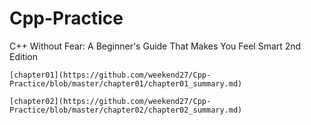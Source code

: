 # Cpp-Practice

C++ Without Fear: A Beginner's Guide That Makes You Feel Smart 2nd Edition

    [chapter01](https://github.com/weekend27/Cpp-Practice/blob/master/chapter01/chapter01_summary.md)
    
    [chapter02](https://github.com/weekend27/Cpp-Practice/blob/master/chapter02/chapter02_summary.md)
